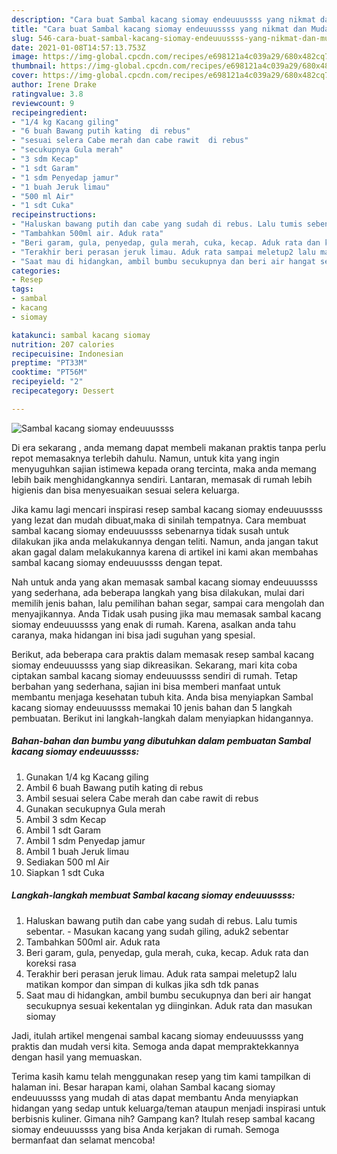 ```yaml
---
description: "Cara buat Sambal kacang siomay endeuuussss yang nikmat dan Mudah Dibuat"
title: "Cara buat Sambal kacang siomay endeuuussss yang nikmat dan Mudah Dibuat"
slug: 546-cara-buat-sambal-kacang-siomay-endeuuussss-yang-nikmat-dan-mudah-dibuat
date: 2021-01-08T14:57:13.753Z
image: https://img-global.cpcdn.com/recipes/e698121a4c039a29/680x482cq70/sambal-kacang-siomay-endeuuussss-foto-resep-utama.jpg
thumbnail: https://img-global.cpcdn.com/recipes/e698121a4c039a29/680x482cq70/sambal-kacang-siomay-endeuuussss-foto-resep-utama.jpg
cover: https://img-global.cpcdn.com/recipes/e698121a4c039a29/680x482cq70/sambal-kacang-siomay-endeuuussss-foto-resep-utama.jpg
author: Irene Drake
ratingvalue: 3.8
reviewcount: 9
recipeingredient:
- "1/4 kg Kacang giling"
- "6 buah Bawang putih kating  di rebus"
- "sesuai selera Cabe merah dan cabe rawit  di rebus"
- "secukupnya Gula merah"
- "3 sdm Kecap"
- "1 sdt Garam"
- "1 sdm Penyedap jamur"
- "1 buah Jeruk limau"
- "500 ml Air"
- "1 sdt Cuka"
recipeinstructions:
- "Haluskan bawang putih dan cabe yang sudah di rebus. Lalu tumis sebentar. Masukan kacang yang sudah giling, aduk2 sebentar"
- "Tambahkan 500ml air. Aduk rata"
- "Beri garam, gula, penyedap, gula merah, cuka, kecap. Aduk rata dan koreksi rasa"
- "Terakhir beri perasan jeruk limau. Aduk rata sampai meletup2 lalu matikan kompor dan simpan di kulkas jika sdh tdk panas"
- "Saat mau di hidangkan, ambil bumbu secukupnya dan beri air hangat secukupnya sesuai kekentalan yg diinginkan. Aduk rata dan masukan siomay"
categories:
- Resep
tags:
- sambal
- kacang
- siomay

katakunci: sambal kacang siomay 
nutrition: 207 calories
recipecuisine: Indonesian
preptime: "PT33M"
cooktime: "PT56M"
recipeyield: "2"
recipecategory: Dessert

---
```



![Sambal kacang siomay endeuuussss](https://img-global.cpcdn.com/recipes/e698121a4c039a29/680x482cq70/sambal-kacang-siomay-endeuuussss-foto-resep-utama.jpg)

Di era  sekarang , anda memang dapat membeli makanan praktis tanpa perlu repot memasaknya terlebih dahulu. Namun, untuk kita yang ingin menyuguhkan sajian istimewa kepada orang tercinta, maka anda memang lebih baik menghidangkannya sendiri. Lantaran, memasak di rumah lebih higienis dan bisa menyesuaikan sesuai selera keluarga.

Jika kamu lagi mencari inspirasi resep sambal kacang siomay endeuuussss yang lezat dan mudah dibuat,maka di sinilah tempatnya. Cara membuat sambal kacang siomay endeuuussss  sebenarnya tidak susah untuk dilakukan jika anda melakukannya dengan teliti. Namun, anda jangan takut akan gagal dalam melakukannya 
karena di artikel ini kami akan membahas sambal kacang siomay endeuuussss dengan tepat.  



Nah untuk anda yang akan memasak sambal kacang siomay endeuuussss yang sederhana, ada beberapa langkah yang bisa dilakukan, mulai dari memilih jenis bahan, lalu pemilihan bahan segar, sampai cara mengolah dan menyajikannya. Anda Tidak usah pusing jika mau memasak sambal kacang siomay endeuuussss yang enak di rumah. Karena, asalkan anda  tahu caranya, maka hidangan ini bisa jadi suguhan yang spesial.

Berikut, ada beberapa cara praktis  dalam memasak resep sambal kacang siomay endeuuussss yang siap dikreasikan. Sekarang, mari kita coba ciptakan sambal kacang siomay endeuuussss sendiri di rumah. Tetap berbahan yang sederhana, sajian ini bisa memberi manfaat untuk membantu menjaga kesehatan tubuh kita. Anda bisa menyiapkan Sambal kacang siomay endeuuussss memakai 10 jenis bahan dan 5 langkah pembuatan. Berikut ini langkah-langkah dalam menyiapkan hidangannya.

<!--inarticleads1-->

##### Bahan-bahan dan bumbu yang dibutuhkan dalam pembuatan Sambal kacang siomay endeuuussss:

1. Gunakan 1/4 kg Kacang giling
1. Ambil 6 buah Bawang putih kating  di rebus
1. Ambil sesuai selera Cabe merah dan cabe rawit  di rebus
1. Gunakan secukupnya Gula merah
1. Ambil 3 sdm Kecap
1. Ambil 1 sdt Garam
1. Ambil 1 sdm Penyedap jamur
1. Ambil 1 buah Jeruk limau
1. Sediakan 500 ml Air
1. Siapkan 1 sdt Cuka




<!--inarticleads2-->

##### Langkah-langkah membuat Sambal kacang siomay endeuuussss:

1. Haluskan bawang putih dan cabe yang sudah di rebus. Lalu tumis sebentar. - Masukan kacang yang sudah giling, aduk2 sebentar
1. Tambahkan 500ml air. Aduk rata
1. Beri garam, gula, penyedap, gula merah, cuka, kecap. Aduk rata dan koreksi rasa
1. Terakhir beri perasan jeruk limau. Aduk rata sampai meletup2 lalu matikan kompor dan simpan di kulkas jika sdh tdk panas
1. Saat mau di hidangkan, ambil bumbu secukupnya dan beri air hangat secukupnya sesuai kekentalan yg diinginkan. Aduk rata dan masukan siomay




Jadi, itulah artikel mengenai  sambal kacang siomay endeuuussss  yang praktis dan mudah versi kita. Semoga anda dapat mempraktekkannya dengan hasil yang memuaskan. 

Terima kasih kamu telah menggunakan resep yang tim kami tampilkan di halaman ini. Besar harapan kami, olahan  Sambal kacang siomay endeuuussss yang mudah di atas dapat membantu Anda menyiapkan hidangan yang sedap untuk keluarga/teman ataupun menjadi inspirasi untuk berbisnis kuliner. Gimana nih? Gampang kan? Itulah resep sambal kacang siomay endeuuussss yang bisa Anda kerjakan di rumah. Semoga bermanfaat dan selamat mencoba!

